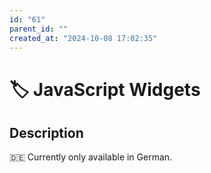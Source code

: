 ```yaml
---
id: "61"
parent_id: ""
created_at: "2024-10-08 17:02:35"
---
```


# 🏷️ JavaScript Widgets

## Description

🇩🇪 Currently only available in German.
